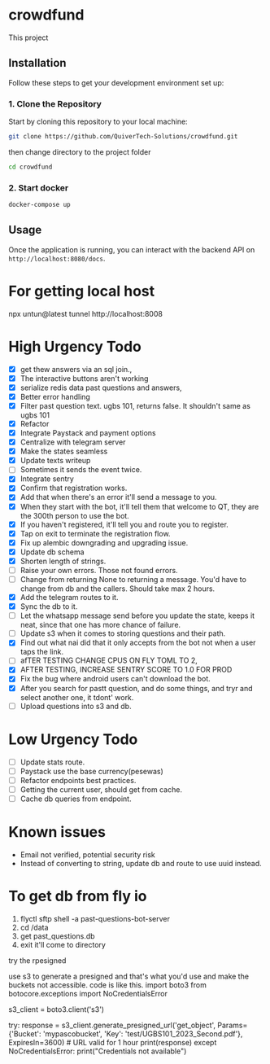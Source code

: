 # crowdfund

This project

## Installation

Follow these steps to get your development environment set up:

### 1. Clone the Repository

Start by cloning this repository to your local machine:

```bash
git clone https://github.com/QuiverTech-Solutions/crowdfund.git
```

then change directory to the project folder

```bash
cd crowdfund
```

### 2. Start docker

```bash
docker-compose up
```

## Usage

Once the application is running, you can interact with the backend API on `http://localhost:8080/docs`.

# For getting local host

npx untun@latest tunnel http://localhost:8008

# High Urgency Todo

- [x] get thew answers via an sql join.,
- [x] The interactive buttons aren't working
- [x] serialize redis data past questions and answers,
- [x] Better error handling
- [x] Filter past question text. ugbs 101, returns false. It shouldn't same as ugbs 101
- [x] Refactor
- [x] Integrate Paystack and payment options
- [x] Centralize with telegram server
- [x] Make the states seamless
- [x] Update texts writeup
- [ ] Sometimes it sends the event twice.
- [x] Integrate sentry
- [x] Confirm that registration works.
- [x] Add that when there's an error it'll send a message to you.
- [x] When they start with the bot, it'll tell them that welcome to QT, they are the 300th person to use the bot.
- [x] If you haven't registered, it'll tell you and route you to register.
- [x] Tap on exit to terminate the registration flow.
- [x] Fix up alembic downgrading and upgrading issue.
- [x] Update db schema
- [x] Shorten length of strings.
- [ ] Raise your own errors. Those not found errors.
- [ ] Change from returning None to returning a message. You'd have to change from db and the callers. Should take max 2 hours.
- [x] Add the telegram routes to it.
- [x] Sync the db to it.
- [ ] Let the whatsapp message send before you update the state, keeps it neat, since that one has more chance of failure.
- [ ] Update s3 when it comes to storing questions and their path.
- [x] Find out what nai did that it only accepts from the bot not when a user taps the link.
- [ ] afTER TESTING CHANGE CPUS ON FLY TOML TO 2,
- [x] AFTER TESTING, INCREASE SENTRY SCORE TO 1.0 FOR PROD
- [x] Fix the bug where android users can't download the bot.
- [x] After you search for pastt question, and do some things, and tryr and select another one, it tdont' work.
- [ ] Upload questions into s3 and db.

# Low Urgency Todo

- [ ] Update stats route.
- [ ] Paystack use the base currency(pesewas)
- [ ] Refactor endpoints best practices.
- [ ] Getting the current user, should get from cache.
- [ ] Cache db queries from endpoint.

# Known issues

- Email not verified, potential security risk
- Instead of converting to string, update db and route to use uuid instead.

# To get db from fly io

1. flyctl sftp shell -a past-questions-bot-server
2. cd /data
3. get past_questions.db
4. exit
   it'll come to directory

try the rpesigned

use s3 to generate a presigned and that's what you'd use and make the buckets not accessible.
code is like this.
import boto3
from botocore.exceptions import NoCredentialsError

s3_client = boto3.client('s3')

try:
response = s3_client.generate_presigned_url('get_object',
Params={'Bucket': 'mypascobucket',
'Key': 'test/UGBS101_2023_Second.pdf'},
ExpiresIn=3600) # URL valid for 1 hour
print(response)
except NoCredentialsError:
print("Credentials not available")
